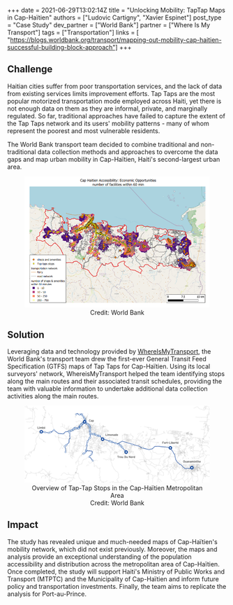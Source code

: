 +++
date = 2021-06-29T13:02:14Z
title = "Unlocking Mobility: TapTap Maps in Cap-Haïtien"
authors = ["Ludovic Cartigny", "Xavier Espinet"]
post_type = "Case Study"
dev_partner = ["World Bank"]
partner = ["Where Is My Transport"]
tags = ["Transportation"]
links = [
    "https://blogs.worldbank.org/transport/mapping-out-mobility-cap-haitien-successful-building-block-approach"]
+++


## Challenge

Haitian cities suffer from poor transportation services, and the lack of data from existing services limits improvement efforts. Tap Taps are the most popular motorized transportation mode employed across Haiti, yet there is not enough data on them as they are informal, private, and marginally regulated. So far, traditional approaches have failed to capture the extent of the Tap Taps network and its users' mobility patterns - many of whom represent the poorest and most vulnerable residents.

The World Bank transport team decided to combine traditional and non-traditional data collection methods and approaches to overcome the data gaps and map urban mobility in Cap-Haïtien, Haiti's second-largest urban area.  


<figure align="center">
  <img src="/cap_haitien_maps_1.png"/>
  <figcaption> Credit: World Bank </figcaption>
</figure>

## Solution

Leveraging data and technology provided by [WhereIsMyTransport](https://www.whereismytransport.com/), the World Bank's transport team drew the first-ever General Transit Feed Specification (GTFS) maps of Tap Taps for Cap-Haïtien. Using its local surveyors' network, WhereisMyTransport helped the team identifying stops along the main routes and their associated transit schedules, providing the team with valuable information to undertake additional data collection activities along the main routes.

<figure align="center">
  <img src="/cap_haitien_maps_2.png"/>
  <figcaption>Overview of Tap-Tap Stops in the Cap-Haïtien Metropolitan Area</figcaption>
  <figcaption> Credit: World Bank</figcaption>
</figure>

## Impact

The study has revealed unique and much-needed maps of Cap-Haïtien's mobility network, which did not exist previously. Moreover, the maps and analysis provide an exceptional understanding of the population accessibility and distribution across the metropolitan area of Cap-Haïtien. Once completed, the study will support Haiti's Ministry of Public Works and Transport (MTPTC) and the Municipality of Cap-Haïtien and inform future policy and transportation investments. Finally, the team aims to replicate the analysis for Port-au-Prince.
